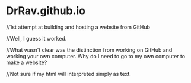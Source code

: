 # DrRav.github.io
<!DOCTYPE html>
<html>
    <head>
    <meta charset="UTF-8">
    <title>title</title>
  </head>
    <body>
//1st attempt at building and hosting a website from GitHub

//Well, I guess it worked.

//What wasn't clear was the distinction from working on GitHub and working your own computer.  Why do I need to go to my own computer to make a website?

//Not sure if my html will interpreted simply as text.  
  
  </body>
</html>
